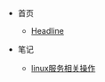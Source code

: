 * 首页

  * [Headline](/ "Docsify文档创建")

* 笔记

  <!-- * [如何创建此文档](/如何创建此文档/如何创建此文档.md "Docsify文档创建 - 如何创建此文档") -->

  * [linux服务相关操作](/如何创建此文档/linux服务相关操作.md "Docsify文档创建 - linux服务相关操作")

